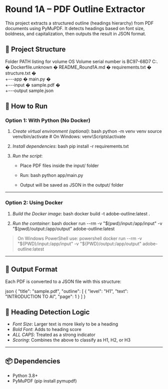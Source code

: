 # Round 1A – PDF Outline Extractor

This project extracts a structured outline (headings hierarchy) from PDF documents using PyMuPDF. It detects headings based on font size, boldness, and capitalization, then outputs the result in JSON format.

## 📂 Project Structure

Folder PATH listing for volume OS
Volume serial number is BC97-68D7
C:.
�   Dockerfile.unknown
�   README_Round1A.md
�   requirements.txt
�   structure.txt
�   
+---app
�       main.py
�       
+---input
�       sample.pdf
�       
+---output
        sample.json
        


## 🚀 How to Run

### Option 1: With Python (No Docker)

1. *Create virtual environment (optional)*:
   bash
   python -m venv venv
   source venv/bin/activate     # On Windows: venv\Scripts\activate
   

2. *Install dependencies*:
   bash
   pip install -r requirements.txt
   

3. *Run the script*:
   - Place PDF files inside the input/ folder
   - Run:
     bash
     python app/main.py
     
   - Output will be saved as JSON in the output/ folder

---

### Option 2: Using Docker

1. *Build the Docker image*:
   bash
   docker build -t adobe-outline:latest .
   

2. *Run the container*:
   bash
   docker run --rm -v "$(pwd)/input:/app/input" -v "$(pwd)/output:/app/output" adobe-outline:latest
   

> On Windows PowerShell use:
> powershell
> docker run --rm -v "${PWD}/input:/app/input" -v "${PWD}/output:/app/output" adobe-outline:latest
> 

---

## 📄 Output Format

Each PDF is converted to a JSON file with this structure:

json
{
  "title": "sample.pdf",
  "outline": [
    {
      "level": "H1",
      "text": "INTRODUCTION TO AI",
      "page": 1
    }
  ]
}


## 🧠 Heading Detection Logic

- *Font Size*: Larger text is more likely to be a heading
- *Bold Font*: Adds to heading score
- *ALL CAPS*: Treated as a strong indicator
- *Scoring*: Combines the above to classify as H1, H2, or H3

---

## 📦 Dependencies

- Python 3.8+
- PyMuPDF (pip install pymupdf)

